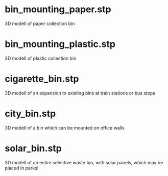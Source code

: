 # bin_mounting_paper.stp
3D modell of paper collection bin

# bin_mounting_plastic.stp
3D modell of plastic collection bin

# cigarette_bin.stp
3D modell of an expansion to existing bins at train stations or bus stops

# city_bin.stp
3D modell of a bin which can be mounted on office walls

# solar_bin.stp
3D modell of an entire selective waste bin, with solar panels, which may be placed in parks!
